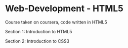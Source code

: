 # Web-Development - HTML5
Course taken on coursera, code written in HTML5

Section 1:  Introduction to HTML5


Section 2:  Introduction to CSS3

